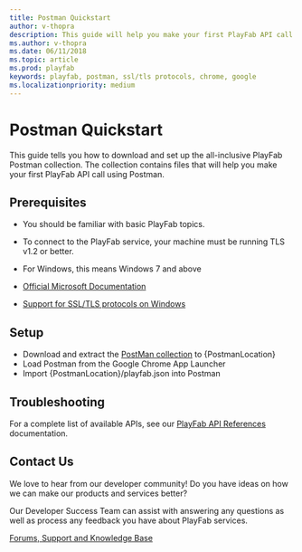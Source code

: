 ```yaml
---
title: Postman Quickstart
author: v-thopra
description: This guide will help you make your first PlayFab API call using Postman.
ms.author: v-thopra
ms.date: 06/11/2018
ms.topic: article
ms.prod: playfab
keywords: playfab, postman, ssl/tls protocols, chrome, google
ms.localizationpriority: medium
---
```


# Postman Quickstart

This guide tells you how to download and set up the all-inclusive PlayFab Postman collection. The collection contains files that will help you make your first PlayFab API call using Postman.

## Prerequisites

- You should be familiar with basic PlayFab topics.

- To connect to the PlayFab service, your machine must be running TLS v1.2 or better.

- For Windows, this means Windows 7 and above
- [Official Microsoft Documentation](https://msdn.microsoft.com/en-us/library/windows/desktop/aa380516%28v=vs.85%29.aspx)
- [Support for SSL/TLS protocols on Windows](https://blogs.msdn.com/b/kaushal/archive/2011/10/02/support-for-ssl-tls-protocols-on-windows.aspx)

## Setup

- Download and extract the [PostMan collection](https://github.com/PlayFab/PostmanCollection) to {PostmanLocation}
- Load Postman from the Google Chrome App Launcher
- Import {PostmanLocation}/playfab.json into Postman

## Troubleshooting

For a complete list of available APIs, see our [PlayFab API References](../../api-references/index.md) documentation.

## Contact Us

We love to hear from our developer community!
Do you have ideas on how we can make our products and services better?

Our Developer Success Team can assist with answering any questions as well as process any feedback you have about PlayFab services.

[Forums, Support and Knowledge Base](https://community.playfab.com/index.html)
